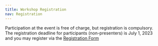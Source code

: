 ```yaml
---
title: Workshop Registration
nav: Registration
---
```


Participation at the event is free of charge, but registration is compulsory. The registration deadline for participants (non-presenters) is July 1, 2023 and you may register via the [Registration Form](https://forms.gle/Lcx9hi5WpGKAWqpq6)